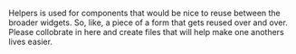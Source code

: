 Helpers is used for components that would be nice to reuse between the broader widgets.
So, like, a piece of a form that gets reused over and over.
Please collobrate in here and create files that will help make one anothers lives easier.
